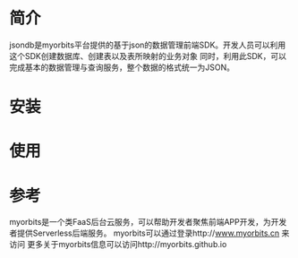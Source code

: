 # 简介
jsondb是myorbits平台提供的基于json的数据管理前端SDK。开发人员可以利用这个SDK创建数据库、创建表以及表所映射的业务对象
同时，利用此SDK，可以完成基本的数据管理与查询服务，整个数据的格式统一为JSON。
# 安装

# 使用

# 参考
myorbits是一个类FaaS后台云服务，可以帮助开发者聚焦前端APP开发，为开发者提供Serverless后端服务。
myorbits可以通过登录http://www.myorbits.cn 来访问
更多关于myorbits信息可以访问http://myorbits.github.io
